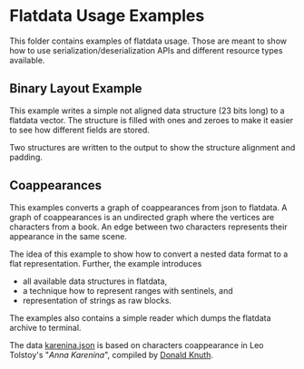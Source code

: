 Flatdata Usage Examples
=======================

This folder contains examples of flatdata usage. Those are meant to show how
to use serialization/deserialization APIs and different resource types available.

Binary Layout Example
---------------------

This example writes a simple not aligned data structure (23 bits long) to a flatdata vector.
The structure is filled with ones and zeroes to make it easier to see how different fields are
stored.

Two structures are written to the output to show the structure alignment and padding.

Coappearances
-------------

This examples converts a graph of coappearances from json to flatdata. A graph of coappearances is
an undirected graph where the vertices are characters from a book. An edge between two characters
represents their appearance in the same scene.

The idea of this example to show how to convert a nested data format to a flat representation. Further, the example introduces

* all available data structures in flatdata,
* a technique how to represent ranges with sentinels, and
* representation of strings as raw blocks.

The examples also contains a simple reader which dumps the flatdata archive to terminal.

The data [karenina.json](coappearances/karenina.json) is based on characters coappearance in Leo Tolstoy's "_Anna
Karenina_", compiled by [Donald Knuth][1].

[1]: https://www-cs-faculty.stanford.edu/~knuth/sgb.html
